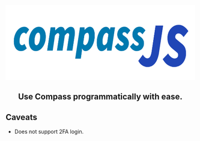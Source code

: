 <div align="center">
    <img alt="compass.js" src="./compassjs.png" height="200"><br>
    <h2>Use Compass programmatically with ease.</h2>
</div>

## Caveats

- Does not support 2FA login.
